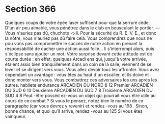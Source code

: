 # Section 366

Quelques coups de votre épée laser suffisent pour que la serrure
cède. D'un air peu aimable, vous pénétrez dans le club en
bousculant le portier. — Vous n'auriez pas dû, chuchote -t-il. Pour
la sécurité du R. E. V. E., et donc la nôtre, vous n'auriez pas dû
faire cela. Vous comprendrez  que nous ne pou vons pas
compromettre le succès de notre action en prenant la
responsabilité de cacher une action aussi folle...
Il s'interrompt alors, puis s'éclipse sans ajouter un mot. Votre
surprise devant cette attitude est de courte durée : en effet,
quelques Arcadi ens qui, jusqu'à votre arrivée, étaient assis bien
tranquillement dans un coin de la salle, viennent de se lever et se
dirigent vers vous. Vous allez devoir tous les affronter. Vous avez
cependant un avantage : vous êtes au
haut d'un escalier, et ils doive nt donc monter vers vous. Vous
combattrez ces adversaires les uns après les autres.
habilete endurance
ARCADIEN  DU NORD    8   12
Premier  ARCADIEN DU SUD  6   10
Deuxième  ARCADIEN DU SUD 7    8
Troisième  ARCADIEN DU SUD  4   8
Peut -être posséd ez-vous un objet qui pourrait vous être utile au
cours de ce combat ? Si vous le pensez, notez bien le numéro de
ce paragraphe (car vous devrez y revenir) et rendez -vous au 198 .
Sinon, bonne chance, et quoi qu'il arrive, rendez -vous au 125 Si
vous êtes vainqueur.
